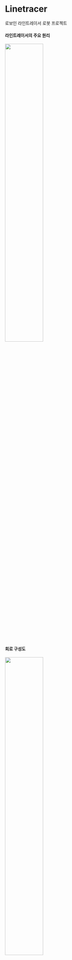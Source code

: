 # Linetracer
로보인 라인트레이서 로봇 프로젝트

#### 라인트레이서의 주요 원리
<img width="50%" src="https://github.com/kxxbeomjun/Roboin-projects/assets/121419945/3ecf1308-7439-41b1-8f14-412ee73df4c1"/>

#### 회로 구성도
<img width="50%" src="https://github.com/kxxbeomjun/Roboin-projects/assets/121419945/1343f562-65aa-463d-9a2f-8019578a7333"/>

### 달성 목표
+ 만들어진 흰선/검은선 구분선 내에서 특정 선을 감지해서 따라가는 주행 성공
+ 차체 디자인을 직접 3D 모델링하여 출력 및 조립
+ **LineTracer.ino** -> 메인 구동 코드

#### 향후 진행할 추가 과제
+ 장애물 감지 및 정지
+ 장애물 감지시 차선책 주행경로 결정

#### Reference
+ 라인트레이서 : https://circuitdigest.com/microcontroller-projects/arduino-uno-line-follower-robot
+ 회로 구성 : https://projecthub.arduino.cc/lightthedreams/line-following-robot-34b1d3
